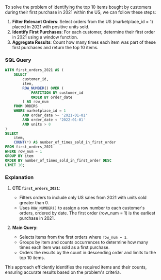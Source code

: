 To solve the problem of identifying the top 10 items bought by customers during their first purchase in 2021 within the US, we can follow these steps:

1. **Filter Relevant Orders**: Select orders from the US (marketplace_id = 1) placed in 2021 with positive units sold.
2. **Identify First Purchases**: For each customer, determine their first order in 2021 using a window function.
3. **Aggregate Results**: Count how many times each item was part of these first purchases and return the top 10 items.

### SQL Query
```sql
WITH first_orders_2021 AS (
    SELECT 
        customer_id,
        item,
        ROW_NUMBER() OVER (
            PARTITION BY customer_id 
            ORDER BY order_date
        ) AS row_num
    FROM ORDERS
    WHERE marketplace_id = 1
        AND order_date >= '2021-01-01' 
        AND order_date < '2022-01-01'
        AND units > 0
)
SELECT 
    item,
    COUNT(*) AS number_of_times_sold_in_first_order
FROM first_orders_2021
WHERE row_num = 1
GROUP BY item
ORDER BY number_of_times_sold_in_first_order DESC
LIMIT 10;
```

### Explanation
1. **CTE `first_orders_2021`**:
   - Filters orders to include only US sales from 2021 with units sold greater than 0.
   - Uses `ROW_NUMBER()` to assign a row number to each customer's orders, ordered by date. The first order (row_num = 1) is the earliest purchase in 2021.

2. **Main Query**:
   - Selects items from the first orders where `row_num = 1`.
   - Groups by item and counts occurrences to determine how many times each item was sold as a first purchase.
   - Orders the results by the count in descending order and limits to the top 10 items.

This approach efficiently identifies the required items and their counts, ensuring accurate results based on the problem's criteria.

